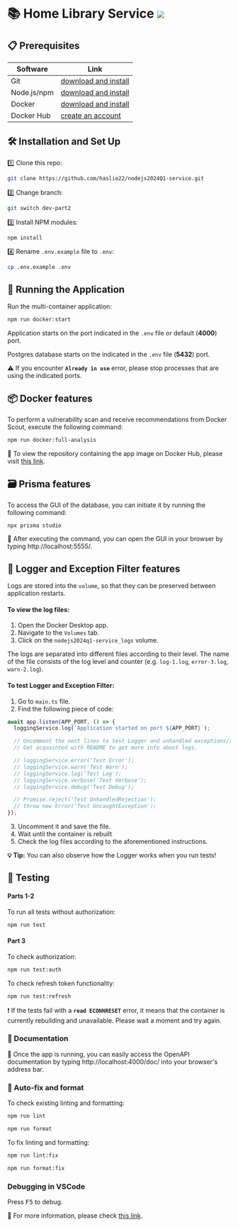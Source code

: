 # :books: Home Library Service [<img src="https://img.shields.io/badge/DockerHub-latest-blue.svg?logo=LOGO">](https://hub.docker.com/repository/docker/haslie22/home-library-service/general)

## :clipboard: Prerequisites

| Software    | Link                                                                    |
| ----------- | ----------------------------------------------------------------------- |
| Git         | [download and install](https://git-scm.com/downloads)                   |
| Node.js/npm | [download and install](https://nodejs.org/en/download/)                 |
| Docker      | [download and install](https://www.docker.com/products/docker-desktop/) |
| Docker Hub  | [create an account](https://hub.docker.com/)                            |

## :hammer_and_wrench: Installation and Set Up

:one: Clone this repo:

```bash
git clone https://github.com/haslie22/nodejs2024Q1-service.git
```

:two: Change branch:

```bash
git switch dev-part2
```

:three: Install NPM modules:

```bash
npm install
```

:four: Rename `.env.example` file to `.env`:

```bash
cp .env.example .env
```

## :rocket: Running the Application

Run the multi-container application:

```bash
npm run docker:start
```

Application starts on the port indicated in the `.env` file or default (**4000**) port.

Postgres database starts on the indicated in the `.env` file (**5432**) port.

:warning: If you encounter **`Already in use`** error, please stop processes that are using the indicated ports.

## :package: Docker features

To perform a vulnerability scan and receive recommendations from Docker Scout, execute the following command:

```bash
npm run docker:full-analysis
```

:link: To view the repository containing the app image on Docker Hub, please visit [this link](https://hub.docker.com/repository/docker/haslie22/home-library-service/general).

## :card_file_box: Prisma features

To access the GUI of the database, you can initiate it by running the following command:

```bash
npx prisma studio
```

:link: After executing the command, you can open the GUI in your browser by typing http://localhost:5555/.

## :vertical_traffic_light: Logger and Exception Filter features

Logs are stored into the `volume`, so that they can be preserved between application restarts.

#### To view the log files:

1. Open the Docker Desktop app.
2. Navigate to the `Volumes` tab.
3. Click on the `nodejs2024q1-service_logs` volume.

The logs are separated into different files according to their level. The name of the file consists of the log level and counter (e.g. `log-1.log`, `error-3.log`, `warn-2.log`).

#### To test Logger and Exception Filter:

1. Go to `main.ts` file.
2. Find the following piece of code:

```typescript
await app.listen(APP_PORT, () => {
  loggingService.log(`Application started on port ${APP_PORT}`);

  // Uncomment the next lines to test Logger and unhandled exceptions/rejections.
  // Get acquainted with README to get more info about logs.

  // loggingService.error('Test Error');
  // loggingService.warn('Test Warn');
  // loggingService.log('Test Log');
  // loggingService.verbose('Test Verbose');
  // loggingService.debug('Test Debug');

  // Promise.reject('Test UnhandledRejection');
  // throw new Error('Test UncaughtException');
});
```

3. Uncomment it and save the file.
4. Wait until the container is rebuilt
5. Check the log files according to the aforementioned instructions.

**:bulb: Tip:** You can also observe how the Logger works when you run tests!

## :test_tube: Testing

#### Parts 1-2

To run all tests without authorization:

```bash
npm run test
```

#### Part 3

To check authorization:

```bash
npm run test:auth
```

To check refresh token functionality:

```bash
npm run test:refresh
```

:exclamation: If the tests fail with a **`read ECONNRESET`** error, it means that the container is currently rebuilding and unavailable. Please wait a moment and try again.

### :memo: Documentation

:link: Once the app is running, you can easily access the OpenAPI documentation by typing http://localhost:4000/doc/ into your browser's address bar.

### :cherry_blossom: Auto-fix and format

To check existing linting and formatting:

```bash
npm run lint
```

```bash
npm run format
```

To fix linting and formatting:

```bash
npm run lint:fix
```

```bash
npm run format:fix
```

### Debugging in VSCode

Press <kbd>F5</kbd> to debug.

:link: For more information, please check [this link](https://code.visualstudio.com/docs/editor/debugging).
